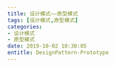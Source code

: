 ```yaml
---
title: 设计模式——原型模式
tags: [设计模式,原型模式]
categories:
- 设计模式
- 原型模式
date: 2019-10-02 10:30:05
entitle: DesignPattern-Prototype
---
```


<!--more-->
